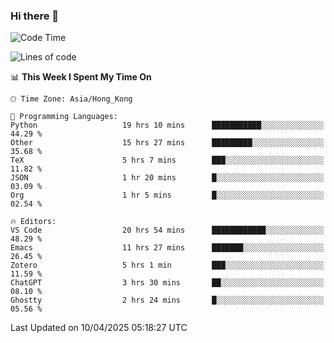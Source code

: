 ### Hi there 👋

<!--
**nicehiro/nicehiro** is a ✨ _special_ ✨ repository because its `README.md` (this file) appears on your GitHub profile.

Here are some ideas to get you started:

- 🔭 I’m currently working on ...
- 🌱 I’m currently learning ...
- 👯 I’m looking to collaborate on ...
- 🤔 I’m looking for help with ...
- 💬 Ask me about ...
- 📫 How to reach me: ...
- 😄 Pronouns: ...
- ⚡ Fun fact: ...
-->

<!--START_SECTION:waka-->
![Code Time](http://img.shields.io/badge/Code%20Time-489%20hrs%2010%20mins-blue)

![Lines of code](https://img.shields.io/badge/From%20Hello%20World%20I%27ve%20Written-1.6%20million%20lines%20of%20code-blue)

📊 **This Week I Spent My Time On** 

```text
🕑︎ Time Zone: Asia/Hong_Kong

💬 Programming Languages: 
Python                   19 hrs 10 mins      ███████████░░░░░░░░░░░░░░   44.29 % 
Other                    15 hrs 27 mins      █████████░░░░░░░░░░░░░░░░   35.68 % 
TeX                      5 hrs 7 mins        ███░░░░░░░░░░░░░░░░░░░░░░   11.82 % 
JSON                     1 hr 20 mins        █░░░░░░░░░░░░░░░░░░░░░░░░   03.09 % 
Org                      1 hr 5 mins         █░░░░░░░░░░░░░░░░░░░░░░░░   02.54 % 

🔥 Editors: 
VS Code                  20 hrs 54 mins      ████████████░░░░░░░░░░░░░   48.29 % 
Emacs                    11 hrs 27 mins      ███████░░░░░░░░░░░░░░░░░░   26.45 % 
Zotero                   5 hrs 1 min         ███░░░░░░░░░░░░░░░░░░░░░░   11.59 % 
ChatGPT                  3 hrs 30 mins       ██░░░░░░░░░░░░░░░░░░░░░░░   08.10 % 
Ghostty                  2 hrs 24 mins       █░░░░░░░░░░░░░░░░░░░░░░░░   05.56 % 
```


 Last Updated on 10/04/2025 05:18:27 UTC
<!--END_SECTION:waka-->

